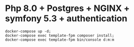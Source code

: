 # Php 8.0 + Postgres + NGINX + symfony 5.3 + authentication
```
docker-compose up -d;
docker-compose exec template-fpm composer install;
docker-compose exec template-fpm bin/console d:m:m 
```
